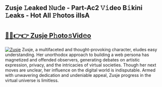 ## Zusje 𝙻eaked 𝙽u𝚍e - Part-Ac2 𝚅𝚒deo B𝚒kini 𝙻eaks - Hot All 𝙿hotos iIIsA

# <h2><a href="http://ld1x07v.urlbe.top/?page=Zusje">🔗🔗👉👉 Zusje P𝚑oto𝚜Vid𝚎o</a></h2>

[![Zusje](https://i.imgur.com/eBuTRDB.gif)](http://ld1x07v.urlbe.top/?page=Zusje)
Zusje, a multifaceted and thought-provoking character, eludes easy understanding. Her unorthodox approach to building a web persona has magnetized and offended observers, generating debates on artistic expression, privacy, and the intricacies of virtual societies. Though her next moves are unclear, her influence on the digital world is indisputable. Armed with unwavering dedication and undeniable appeal, Zusje progress in the virtual universe is limitless.
